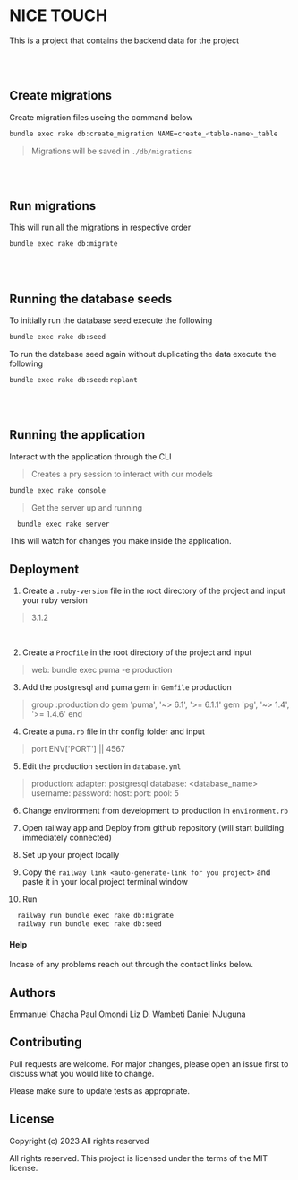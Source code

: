 # NICE TOUCH

This is a project that contains the backend data for the project

<br/>
<br/>

## Create migrations

Create migration files useing the command below

```bash
bundle exec rake db:create_migration NAME=create_<table-name>_table
```

> Migrations will be saved in `./db/migrations`

<br/>
<br/>

## Run migrations
This will run all the migrations in respective order
```bash
bundle exec rake db:migrate
```

<br/>
<br/>

## Running the database seeds

To initially run the database seed execute the following

```bash
bundle exec rake db:seed
```

To run the database seed again without duplicating the data execute the following

```bash
bundle exec rake db:seed:replant
```

<br/>
<br/>

## Running the application

Interact with the application through the CLI

> Creates a pry session to interact with our models

```bash
bundle exec rake console
```

> Get the server up and running

```bash
  bundle exec rake server
```
This will watch for changes you make inside the application.

## Deployment
1. Create a `.ruby-version` file in the root directory of the project and input your ruby version
> 3.1.2
<br/>

2. Create a `Procfile` in the root directory of the project and input
> web: bundle exec puma -e production

3. Add the postgresql and puma gem in `Gemfile` production
> group :production do
      gem 'puma', '~> 6.1', '>= 6.1.1'
      gem 'pg', '~> 1.4', '>= 1.4.6'
  end
  
4. Create a `puma.rb` file in thr config folder and input
  > port ENV['PORT'] || 4567

5. Edit the production section in `database.yml`
> production:
  adapter: postgresql
  database: <database_name>
  username: <username>
  password: <password>
  host: <host>
  port: <port>
  pool: 5
  
6. Change environment from development to production in `environment.rb`
  
7. Open railway app and Deploy from github repository (will start building immediately connected)
  
8. Set up your project locally
  
9. Copy the `railway link <auto-generate-link for you project>` and paste it in your local project terminal window
  
10. Run
  ```bash
    railway run bundle exec rake db:migrate
    railway run bundle exec rake db:seed
  ```

  
#### Help
Incase of any problems reach out through the contact links below.

## Authors
Emmanuel Chacha
Paul Omondi
Liz D. Wambeti
Daniel NJuguna
  
## Contributing
Pull requests are welcome. For major changes, please open an issue first to discuss what you would like to change.

Please make sure to update tests as appropriate.

## License
Copyright (c) 2023 All rights reserved

All rights reserved. This project is licensed under the terms of the MIT license.


